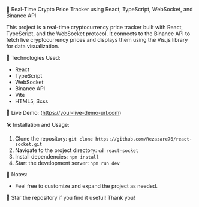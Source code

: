 🚀 Real-Time Crypto Price Tracker using React, TypeScript, WebSocket, and Binance API

This project is a real-time cryptocurrency price tracker built with React, TypeScript, and the WebSocket protocol. It connects to the Binance API to fetch live cryptocurrency prices and displays them using the Vis.js library for data visualization.

🔧 Technologies Used:

- React
- TypeScript
- WebSocket
- Binance API
- Vite
- HTML5, Scss

🔗 Live Demo:
(https://your-live-demo-url.com)

🛠️ Installation and Usage:

1. Clone the repository: `git clone https://github.com/Rezazare76/react-socket.git`
2. Navigate to the project directory: `cd react-socket`
3. Install dependencies: `npm install`
4. Start the development server: `npm run dev`

📝 Notes:

- Feel free to customize and expand the project as needed.

🌟 Star the repository if you find it useful! Thank you!
